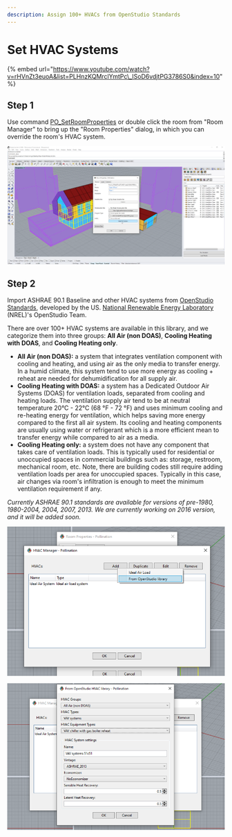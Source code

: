 ```yaml
---
description: Assign 100+ HVACs from OpenStudio Standards
---
```


# Set HVAC Systems

{% embed url="https://www.youtube.com/watch?v=rHVnZt3euoA&list=PLHnzKQMrclYmtPc\_ISoD6vdjtPG3786S0&index=10" %}

## **Step 1**

Use command [PO\_SetRoomProperties](../pollination-commands-for-rhino/po_setroomproperties.md) or double click the room from "Room Manager" to bring up the "Room Properties" dialog, in which you can override the room's HVAC system.

![Override room&apos;s HVAC from Room Properties dialog](../../.gitbook/assets/image%20%28101%29.png)

## Step 2

Import ASHRAE 90.1 Baseline and other HVAC systems from [OpenStudio Standards](https://github.com/NREL/openstudio-standards/), developed by the US. [National Renewable Energy Laboratory](https://www.nrel.gov/) \(NREL\)'s OpenStudio Team. 

There are over 100+ HVAC systems are available in this library, and we categorize them into three groups: **All Air \(non DOAS\)**,  **Cooling Heating with DOAS**, and **Cooling Heating only**.

* **All Air \(non DOAS\):** a system that integrates ventilation component with cooling and heating, and using air as the only media to transfer energy. In a humid climate, this system tend to use more energy as cooling + reheat are needed for dehumidification for all supply air.
* **Cooling Heating with DOAS:** a system has a Dedicated Outdoor Air Systems \(DOAS\) for ventilation loads, separated from cooling and heating loads. The ventilation supply air tend to be at neutral temperature 20°C - 22°C \(68 °F - 72 °F\) and uses minimum cooling and re-heating energy for ventilation, which helps saving more energy compared to the first all air system. Its cooling and heating components are usually using water or refrigerant which is a more efficient mean to transfer energy while compared to air as a media.  
* **Cooling Heating only:** a system does not have any component that takes care of ventilation loads. This is typically used for residential or unoccupied spaces in commercial buildings such as: storage, restroom, mechanical room, etc. Note, there are building codes still require adding ventilation loads per area for unoccupied spaces. Typically in this case, air changes via room's infiltration is enough to meet the minimum ventilation requirement if any. 

_Currently ASHRAE  90.1 standards are available for versions of pre-1980, 1980-2004, 2004, 2007, 2013. We are currently working on 2016 version, and it will be added soon._

![Import HVAC systems from OpenStudio Standards library](../../.gitbook/assets/image%20%2892%29.png)

![Configurate a custom HVAC system from a template  ](../../.gitbook/assets/image%20%2879%29.png)

